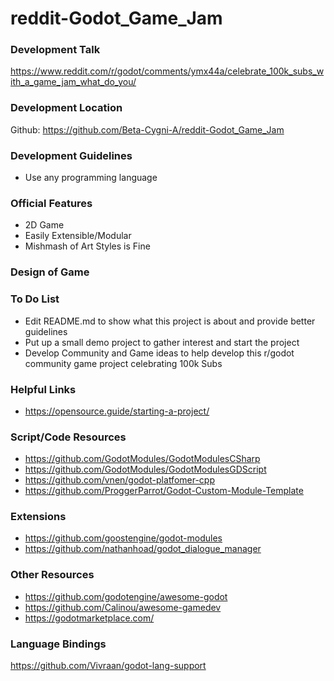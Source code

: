 # reddit-Godot_Game_Jam

### Development Talk
https://www.reddit.com/r/godot/comments/ymx44a/celebrate_100k_subs_with_a_game_jam_what_do_you/ 

### Development Location
Github: https://github.com/Beta-Cygni-A/reddit-Godot_Game_Jam

### Development Guidelines
- Use any programming language

### Official Features
- 2D Game
- Easily Extensible/Modular
- Mishmash of Art Styles is Fine

### Design of Game

### To Do List
 - Edit README.md to show what this project is about and provide better guidelines
 - Put up a small demo project to gather interest and start the project
 - Develop Community and Game ideas to help develop this r/godot community game project celebrating 100k Subs
 
### Helpful Links
- https://opensource.guide/starting-a-project/

### Script/Code Resources
- https://github.com/GodotModules/GodotModulesCSharp
- https://github.com/GodotModules/GodotModulesGDScript
- https://github.com/vnen/godot-platfomer-cpp
- https://github.com/ProggerParrot/Godot-Custom-Module-Template

### Extensions
- https://github.com/goostengine/godot-modules
- https://github.com/nathanhoad/godot_dialogue_manager

### Other Resources
- https://github.com/godotengine/awesome-godot
- https://github.com/Calinou/awesome-gamedev
- https://godotmarketplace.com/

### Language Bindings
https://github.com/Vivraan/godot-lang-support
